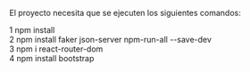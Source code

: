 El proyecto necesita que se ejecuten los siguientes comandos:

1 npm install </br>
2 npm install faker json-server npm-run-all --save-dev </br>
3 npm i react-router-dom </br>
 4 npm install bootstrap
